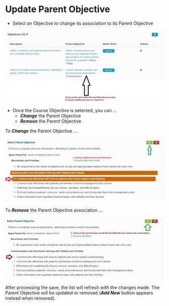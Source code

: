 # Update Parent Objective

* Select an Objective to change its association to its Parent Objective

![Select Objective](../../.gitbook/assets/edit_course_obj_parent_2.jpg)

* Once the Course Objective is selected, you can ...
  * _**Change**_ the Parent Objective
  * _**Remove**_ the Parent Objective

To _**Change**_ the Parent Objective ...

![](../../.gitbook/assets/parent_obj_selection.jpg)

To _**Remove**_ the Parent Objective association ...

![](../../.gitbook/assets/no_parents_selected.jpg)

After processing the save, the list will refresh with the changes made. The Parent Objective will be updated or removed \(_**Add New**_ button appears instead when removed\).

